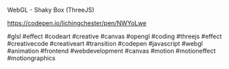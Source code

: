 WebGL - Shaky Box (ThreeJS)

https://codepen.io/lichingchester/pen/NWYoLwe

#glsl #effect #codeart #creative #canvas #opengl #coding #threejs #effect #creativecode #creativeart #transition #codepen #javascript #webgl #animation #frontend #webdevelopment #canvas #motion #motioneffect #motiongraphics